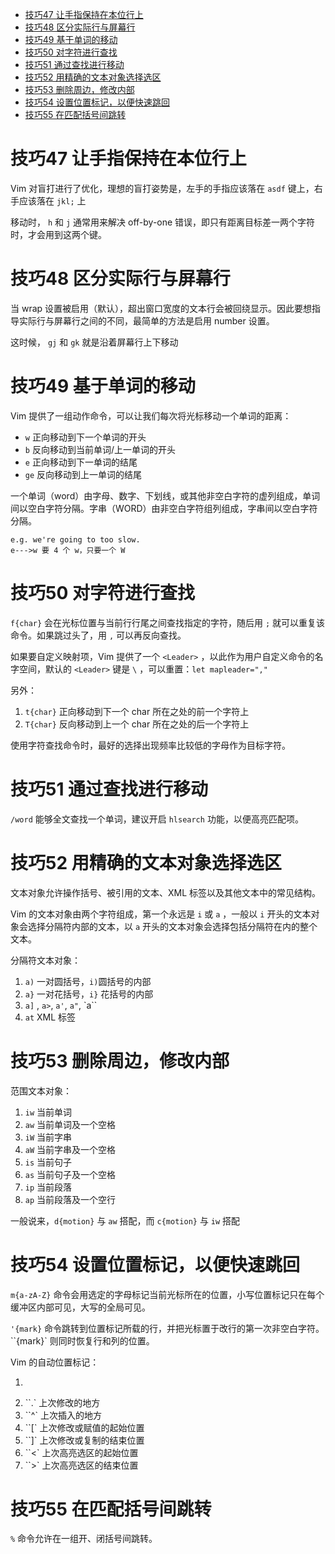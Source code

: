 - [技巧47 让手指保持在本位行上](#技巧47-让手指保持在本位行上)
- [技巧48 区分实际行与屏幕行](#技巧48-区分实际行与屏幕行)
- [技巧49 基于单词的移动](#技巧49-基于单词的移动)
- [技巧50 对字符进行查找](#技巧50-对字符进行查找)
- [技巧51 通过查找进行移动](#技巧51-通过查找进行移动)
- [技巧52 用精确的文本对象选择选区](#技巧52-用精确的文本对象选择选区)
- [技巧53 删除周边，修改内部](#技巧53-删除周边修改内部)
- [技巧54 设置位置标记，以便快速跳回](#技巧54-设置位置标记以便快速跳回)
- [技巧55 在匹配括号间跳转](#技巧55-在匹配括号间跳转)


# 技巧47 让手指保持在本位行上

Vim 对盲打进行了优化，理想的盲打姿势是，左手的手指应该落在 `asdf` 键上，右手应该落在 `jkl;` 上

移动时， `h` 和 `j` 通常用来解决 off-by-one 错误，即只有距离目标差一两个字符时，才会用到这两个键。

# 技巧48 区分实际行与屏幕行

当 wrap 设置被启用（默认），超出窗口宽度的文本行会被回绕显示。因此要想指导实际行与屏幕行之间的不同，最简单的方法是启用 number 设置。

这时候， `gj` 和 `gk` 就是沿着屏幕行上下移动

# 技巧49 基于单词的移动

Vim 提供了一组动作命令，可以让我们每次将光标移动一个单词的距离：
- `w` 正向移动到下一个单词的开头
- `b` 反向移动到当前单词/上一单词的开头
- `e` 正向移动到下一单词的结尾
- `ge` 反向移动到上一单词的结尾

一个单词（word）由字母、数字、下划线，或其他非空白字符的虚列组成，单词间以空白字符分隔。字串（WORD）由非空白字符组列组成，字串间以空白字符分隔。

```
e.g. we're going to too slow.
e--->w 要 4 个 w，只要一个 W
```

# 技巧50 对字符进行查找

`f{char}` 会在光标位置与当前行行尾之间查找指定的字符，随后用 `;` 就可以重复该命令。如果跳过头了，用 `,` 可以再反向查找。

如果要自定义映射项，Vim 提供了一个 `<Leader>` ，以此作为用户自定义命令的名字空间，默认的 `<Leader>` 键是 `\` ，可以重置：`let mapleader=","`

另外：
1. `t{char}` 正向移动到下一个 char 所在之处的前一个字符上
2. `T{char}` 反向移动到上一个 char 所在之处的后一个字符上

使用字符查找命令时，最好的选择出现频率比较低的字母作为目标字符。

# 技巧51 通过查找进行移动

`/word` 能够全文查找一个单词，建议开启 `hlsearch` 功能，以便高亮匹配项。

# 技巧52 用精确的文本对象选择选区

文本对象允许操作括号、被引用的文本、XML 标签以及其他文本中的常见结构。

Vim 的文本对象由两个字符组成，第一个永远是 `i` 或 `a` ，一般以 `i` 开头的文本对象会选择分隔符内部的文本，以 `a` 开头的文本对象会选择包括分隔符在内的整个文本。

分隔符文本对象：
1. `a)` 一对圆括号，`i)`圆括号的内部
2. `a}` 一对花括号，`i}` 花括号的内部
3. `a]` , `a>`, `a'`, `a"`, `a``
4. `at` XML 标签

# 技巧53 删除周边，修改内部

范围文本对象：
1. `iw` 当前单词
2. `aw` 当前单词及一个空格
3. `iW` 当前字串
4. `aW` 当前字串及一个空格
5. `is` 当前句子
6. `as` 当前句子及一个空格
7. `ip` 当前段落
8. `ap` 当前段落及一个空行

一般说来，`d{motion}` 与 `aw` 搭配，而 `c{motion}` 与 `iw` 搭配

# 技巧54 设置位置标记，以便快速跳回

`m{a-zA-Z}` 命令会用选定的字母标记当前光标所在的位置，小写位置标记只在每个缓冲区内部可见，大写的全局可见。

`'{mark}` 命令跳转到位置标记所载的行，并把光标置于改行的第一次非空白字符。``{mark}` 则同时恢复行和列的位置。

Vim 的自动位置标记：
1. ```` 当前文件中上次跳转动作之前的位置
2. ``.` 上次修改的地方
3. ``^` 上次插入的地方
4. ``[` 上次修改或赋值的起始位置
5. ``]` 上次修改或复制的结束位置
6. ``<` 上次高亮选区的起始位置
7. ``>` 上次高亮选区的结束位置

# 技巧55 在匹配括号间跳转

`%` 命令允许在一组开、闭括号间跳转。
